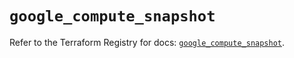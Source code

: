 # `google_compute_snapshot`

Refer to the Terraform Registry for docs: [`google_compute_snapshot`](https://registry.terraform.io/providers/hashicorp/google-beta/6.42.0/docs/resources/google_compute_snapshot).
